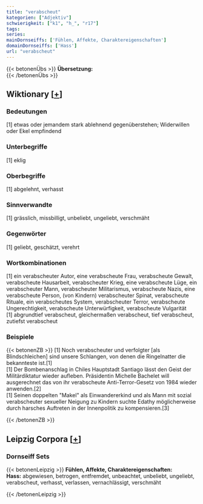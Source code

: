 ```yaml
---
title: "verabscheut"
kategorien: ["Adjektiv"]
schwierigkeit: ["k1", "h_", "r17"]
tags:
series:
mainDornseiffs: ['Fühlen, Affekte, Charaktereigenschaften']
domainDornseiffs: ['Hass']
url: "verabscheut"
---
```


{{< betonenÜbs >}}
**Übersetzung:**  
{{< /betonenÜbs >}}

## Wiktionary [[+](https://de.wiktionary.org/wiki/verabscheut)]

### Bedeutungen
[1] etwas oder jemandem stark ablehnend gegenüberstehen; Widerwillen oder Ekel empfindend  

### Unterbegriffe
[1] eklig  

### Oberbegriffe
[1] abgelehnt, verhasst  

### Sinnverwandte
[1] grässlich, missbilligt, unbeliebt, ungeliebt, verschmäht  

### Gegenwörter
[1] geliebt, geschätzt, verehrt  

### Wortkombinationen
[1] ein verabscheuter Autor, eine verabscheute Frau, verabscheute Gewalt, verabscheute Hausarbeit, verabscheuter Krieg, eine verabscheute Lüge, ein verabscheuter Mann, verabscheuter Militarismus, verabscheute Nazis, eine verabscheute Person, (von Kindern) verabscheuter Spinat, verabscheute Rituale, ein verabscheutes System, verabscheuter Terror, verabscheute Ungerechtigkeit, verabscheute Unterwürfigkeit, verabscheute Vulgarität  
[1] abgrundtief verabscheut, gleichermaßen verabscheut, tief verabscheut, zutiefst verabscheut  

### Beispiele
{{< betonenZB >}}
[1] Noch verabscheuter und verfolgter [als Blindschleichen] sind unsere Schlangen, von denen die Ringelnatter die bekannteste ist.[1]  
[1] Der Bombenanschlag in Chiles Hauptstadt Santiago lässt den Geist der Militärdiktatur wieder aufleben. Präsidentin Michelle Bachelet will ausgerechnet das von ihr verabscheute Anti-Terror-Gesetz von 1984 wieder anwenden.[2]  
[1] Seinen doppelten "Makel" als Einwandererkind und als Mann mit sozial verabscheuter sexueller Neigung zu Kindern suchte Edathy möglicherweise durch harsches Auftreten in der Innenpolitik zu kompensieren.[3]  

{{< /betonenZB >}}

## Leipzig Corpora [[+](https://corpora.uni-leipzig.de/en/res?word=verabscheut&corpusId=deu_newscrawl-public_2018)]

### Dornseiff Sets
{{< betonenLeipzig >}}
**Fühlen, Affekte, Charaktereigenschaften:**  
**Hass:** abgewiesen, betrogen, entfremdet, unbeachtet, unbeliebt, ungeliebt, verabscheut, verhasst, verlassen, vernachlässigt, verschmäht  

{{< /betonenLeipzig >}}
